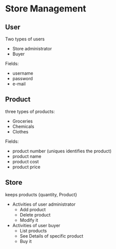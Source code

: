 # Store Management

## User
Two types of users
* Store administrator
* Buyer

Fields:
- username
- password 
- e-mail

## Product
three types of products:
- Groceries
- Chemicals
- Clothes

Fields:
- product number (uniques identifies the product)
- product name
- product cost 
- product price

## Store
keeps products {quantity, Product}
- Activities of user administrator
    - Add product
    - Delete product
    - Modify it
- Activities of user buyer
   - List products
   - See Details of specific product
   - Buy it